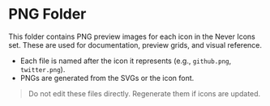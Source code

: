 # PNG Folder

This folder contains PNG preview images for each icon in the Never Icons set. These are used for documentation, preview grids, and visual reference.

- Each file is named after the icon it represents (e.g., `github.png`, `twitter.png`).
- PNGs are generated from the SVGs or the icon font.

> Do not edit these files directly. Regenerate them if icons are updated.
